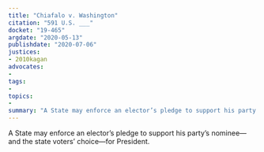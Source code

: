 ```yaml
---
title: "Chiafalo v. Washington"
citation: "591 U.S. ___"
docket: "19-465"
argdate: "2020-05-13"
publishdate: "2020-07-06"
justices:
- 2010kagan
advocates:
- 
tags:
- 
topics:
- 
summary: "A State may enforce an elector’s pledge to support his party’s nominee—and the state voters’ choice—for President."
---
```

A State may enforce an elector’s pledge to support his party’s nominee—and the state voters’ choice—for President.